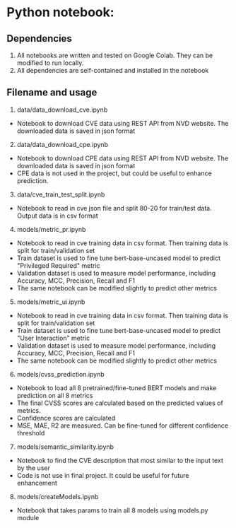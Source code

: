 # Python notebook:

## Dependencies
1. All notebooks are written and tested on Google Colab. They can be modified to run locally.
2. All dependencies are self-contained and installed in the notebook

## Filename and usage
1. data/data_download_cve.ipynb
* Notebook to download CVE data using REST API from NVD website. The downloaded data is saved in json format

2. data/data_download_cpe.ipynb
* Notebook to download CPE data using REST API from NVD website. The downloaded data is saved in json format
* CPE data is not used in the project, but could be useful to enhance prediction.

3. data/cve_train_test_split.ipynb
* Notebook to read in cve json file and split 80-20 for train/test data. Output data is in csv format

4. models/metric_pr.ipynb
* Notebook to read in cve training data in csv format. Then training data is split for train/validation set
* Train dataset is used to fine tune bert-base-uncased model to predict "Privileged Required" metric
* Validation dataset is used to measure model performance, including Accuracy, MCC, Precision, Recall and F1
* The same notebook can be modified slightly to predict other metrics

5. models/metric_ui.ipynb
* Notebook to read in cve training data in csv format. Then training data is split for train/validation set
* Train dataset is used to fine tune bert-base-uncased model to predict "User Interaction" metric
* Validation dataset is used to measure model performance, including Accuracy, MCC, Precision, Recall and F1
* The same notebook can be modified slightly to predict other metrics

6. models/cvss_prediction.ipynb
* Notebook to load all 8 pretrained/fine-tuned BERT models and make prediction on all 8 metrics
* The final CVSS scores are calculated based on the predicted values of metrics.
* Confidence scores are calculated
* MSE, MAE, R2 are measured. Can be fine-tuned for different confidence threshold

7. models/semantic_similarity.ipynb
* Notebook to find the CVE description that most similar to the input text by the user
* Code is not use in final project. It could be useful for future enhancement

8. models/createModels.ipynb
* Notebook that takes params to train all 8 models using models.py module

